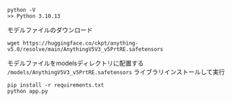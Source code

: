 ```
python -V
>> Python 3.10.13
```
モデルファイルのダウンロード
```
wget https://huggingface.co/ckpt/anything-v5.0/resolve/main/AnythingV5V3_v5PrtRE.safetensors
```
モデルファイルをmodelsディレクトリに配置する
`/models/AnythingV5V3_v5PrtRE.safetensors`
ライブラリインストールして実行
```
pip install -r requirements.txt
python app.py
```
